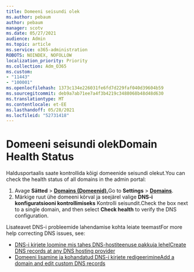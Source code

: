 ```yaml
---
title: Domeeni seisundi olek
ms.author: pebaum
author: pebaum
manager: scotv
ms.date: 05/27/2021
audience: Admin
ms.topic: article
ms.service: o365-administration
ROBOTS: NOINDEX, NOFOLLOW
localization_priority: Priority
ms.collection: Adm_O365
ms.custom:
- "11443"
- "100001"
ms.openlocfilehash: 1373c134e226031fe6fd7d229faf040d39604b59
ms.sourcegitcommit: deb9a7ab71ee7a4f3b4219c3488068b48d48d630
ms.translationtype: MT
ms.contentlocale: et-EE
ms.lasthandoff: 05/28/2021
ms.locfileid: "52731418"
---
```

# <a name="domain-health-status"></a><span data-ttu-id="7e31c-102">Domeeni seisundi olek</span><span class="sxs-lookup"><span data-stu-id="7e31c-102">Domain Health Status</span></span>

<span data-ttu-id="7e31c-103">Haldusportaalis saate kontrollida kõigi domeenide seisundi olekut.</span><span class="sxs-lookup"><span data-stu-id="7e31c-103">You can check the health status of all domains in the admin portal:</span></span>

1. <span data-ttu-id="7e31c-104">Avage **Sätted**  >  [**Domains (Domeenid).**](https://portal.microsoft.com/Adminportal/Home?ref=/Domains)</span><span class="sxs-lookup"><span data-stu-id="7e31c-104">Go to **Settings** > [**Domains**](https://portal.microsoft.com/Adminportal/Home?ref=/Domains).</span></span>
1. <span data-ttu-id="7e31c-105">Märkige ruut ühe domeeni kõrval ja seejärel valige **DNS-i konfiguratsiooni kontrollimiseks** Kontrolli seisundit.</span><span class="sxs-lookup"><span data-stu-id="7e31c-105">Check the box next to a single domain, and then select **Check health** to verify the DNS configuration.</span></span>

<span data-ttu-id="7e31c-106">Lisateavet DNS-i probleemide lahendamise kohta leiate teemast</span><span class="sxs-lookup"><span data-stu-id="7e31c-106">For more help correcting DNS issues, see:</span></span>

- [<span data-ttu-id="7e31c-107">DNS-i kirjete loomine mis tahes DNS-hostiteenuse pakkuja lehel</span><span class="sxs-lookup"><span data-stu-id="7e31c-107">Create DNS records at any DNS hosting provider</span></span>](/microsoft-365/admin/get-help-with-domains/create-dns-records-at-any-dns-hosting-provider)
- [<span data-ttu-id="7e31c-108">Domeeni lisamine ja kohandatud DNS-i kirjete redigeerimine</span><span class="sxs-lookup"><span data-stu-id="7e31c-108">Add a domain and edit custom DNS records</span></span>](/microsoft-365/admin/setup/add-domain)